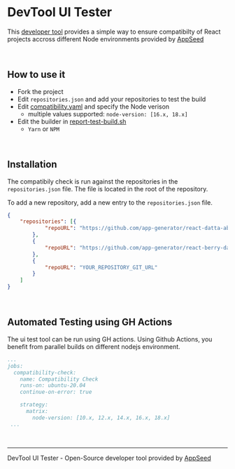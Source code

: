 # DevTool UI Tester

This [developer tool](https://appseed.us/developer-tools/) provides a simple way to ensure compatibilty of React projects accross different Node environments provided by [AppSeed](https://appseed.us/)

<br />

## How to use it

- Fork the project
- Edit `repositories.json` and add your repositories to test the build
- Edit [compatibility.yaml](https://github.com/app-generator/devtool-ui-tester/blob/main/.github/workflows/compatibility.yaml#L18) and specify the Node verison
  - multiple values supported: `node-version: [16.x, 18.x]`
- Edit the builder in [report-test-build.sh](https://github.com/app-generator/devtool-ui-tester/blob/b6cbd7ae0ce9557151195b5242c6ecc491354b0b/report-test-build.sh#L37)
  - `Yarn` or `NPM` 

<br />

## Installation

The compatibily check is run against the repositories in the `repositories.json` file. The file is located in the root of the repository.

To add a new repository, add a new entry to the `repositories.json` file. 

```json
{
    "repositories": [{
            "repoURL": "https://github.com/app-generator/react-datta-able.git"
        },
        {
            "repoURL": "https://github.com/app-generator/react-berry-dashboard.git"
        },
        {
            "repoURL": "YOUR_REPOSITORY_GIT_URL"
        }
    ]
}
```

<br />

## Automated Testing using GH Actions

The ui test tool can be run using GH actions. Using Github Actions, you benefit from parallel builds on different nodejs environment.
```yaml
...
jobs:
  compatibility-check:
    name: Compatibility Check
    runs-on: ubuntu-20.04
    continue-on-error: true

    strategy:
      matrix:
        node-version: [10.x, 12.x, 14.x, 16.x, 18.x]
 ...
```

<br />

--- 
DevTool UI Tester - Open-Source developer tool provided by [AppSeed](https://appseed.us/)
